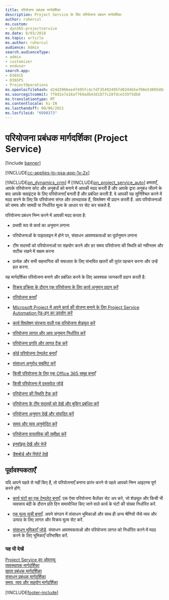 ```yaml
---
title: परियोजना प्रबंधक मार्गदर्शिका
description: Project Service के लिए परियोजना प्रबंधन मार्गदर्शिका
author: ruhercul
ms.custom:
- dyn365-projectservice
ms.date: 8/03/2018
ms.topic: article
ms.author: ruhercul
audience: Admin
search.audienceType:
- admin
- customizer
- enduser
search.app:
- D365CE
- D365PS
- ProjectOperations
ms.openlocfilehash: d24d3966ee4f495fc4cfdf35492495fd0244b5ef08e53005d8ac4a854cd7cce5
ms.sourcegitcommit: 7f8d1e7a16af769adb43d1877c28fdce53975db8
ms.translationtype: MT
ms.contentlocale: hi-IN
ms.lasthandoff: 08/06/2021
ms.locfileid: "6998373"
---
```

# <a name="project-manager-guide-project-service"></a>परियोजना प्रबंधक मार्गदर्शिका (Project Service)

[!include [banner](../includes/psa-now-project-operations.md)]

[!INCLUDE[cc-applies-to-psa-app-1x-2x](../includes/cc-applies-to-psa-app-1x-2x.md)]

[!INCLUDE[pn_dynamics_crm](../includes/pn-dynamics-crm.md)] में [!INCLUDE[pn_project_service_auto](../includes/pn-project-service-auto.md)] क्षमताएँ, आपके परियोजना कोट और अनुबंधों को बनाने में आपकी मदद करती हैं और आपके द्वारा अनुबंध जीतने के बाद आपके क्‍लाइंट्स के लिए परियोजनाएँ बनाती हैं और प्रबंधित करती हैं. वे आपकी यह सुनिश्चित करने में मदद करने के लिए कि परियोजना संगत और लाभदायक हैं, विश्लेषण भी प्रदान करती हैं. आप परियोजनाओं को समय और सामग्री या निर्धारित मूल्य के आधार पर सेट कर सकते हैं.  
  
 परियोजना प्रबंधन निम्न करने में आपकी मदद करता है:  
  
-   प्रभावी रूप से कार्य का अनुमान लगाना  
  
-   परियोजनाओं के पाइपलाइन में होने पर, संसाधन आवश्यकताओं का पूर्वानुमान लगाना  
  
-   टीम सदस्यों को परियोजनाओं पर सहयोग करने और हर समय परियोजना की स्थिति को नवीनतम और सटीक रखने में सक्षम करना  
  
-   प्रत्येक और सभी सहभागिता की सफलता के लिए संभावित खतरों की तुरंत पहचान करना और उन्हें हल करना.  
  
यह मार्गदर्शिका परियोजना बनाने और प्रबंधित करने के लिए आवश्यक जानकारी प्रदान करती है:  
  
-   [विक्रय प्रक्रिया के दौरान एक परियोजना के लिए कार्य अनुमान प्रदान करें](../psa/provide-estimates-project-during-sales-process.md)  
  
-   [परियोजना बनाएँ](../psa/create-project.md)  
  
-   [Microsoft Project में अपने कार्य की योजना बनाने के लिए Project Service Automation ऐड-इन का उपयोग करें](../psa/add-plan-work-microsoft-project.md)  
  
-   [कार्य विश्लेषण संरचना वाली एक परियोजना शेड्यूल करें](../psa/schedule-project-work-breakdown-structure.md)  
  
-   [परियोजना लागत और आय अनुमान निर्धारित करें](../psa/determine-project-cost-revenue-estimates.md)  
  
-   [परियोजना प्रगति और लागत ट्रैक करें](../psa/track-project-progress-cost.md)  
  
-   [कोई परियोजना टेम्पलेट बनाएँ](../psa/create-project-template.md)  
  
-   [संसाधन अनुरोध सबमिट करें](../psa/submit-resource-requests.md)  
  
-   [किसी परियोजना के लिए एक Office 365 समूह बनाएँ](../psa/create-office-365-group-project.md)  
  
-   [किसी परियोजना में दस्तावेज़ जोड़ें](../psa/add-documents-project.md)  
  
-   [परियोजना की स्थिति ट्रैक करें](../psa/track-project-status.md)  
  
-   [परियोजना के टीम सदस्यों को देखें और बुकिंग प्रबंधित करें](../psa/view-project-team-members-manage-bookings.md)  
  
-   [परियोजना अनुमान देखें और संपादित करें](../psa/view-edit-project-estimates.md)  
  
-   [समय और व्यय अनुमोदित करें](../psa/approve-time-expenses.md)  
  
-   [परियोजना वास्तविक की समीक्षा करें](../psa/review-project-actuals.md)  
  
-   [इनवॉइस देखें और भेजें](../psa/view-send-invoices.md)  
  
-   [डैशबोर्ड और रिपोर्ट देखें](../psa/view-dashboards-reports.md)  
  
## <a name="prerequisites"></a>पूर्वावश्यकताएँ  
 यदि आपने पहले से नहीं किए हैं, तो परियोजनाएँ बनाना प्रारंभ करने से पहले आपको निम्न आइटम्स पूर्ण करने होंगे:  
  
-   [कार्य घंटों का एक टेम्पलेट बनाएँ](../psa/create-work-hours-template.md). एक ऐसा परियोजना कैलेंडर सेट अप करे, जो शेड्यूल और किसी भी व्यवसाय बंदी के दौरान प्रति दिन समायोजित किए जाने वाले कार्य के घंटों की संख्या निर्धारित करें.  
  
-   [एक मूल्य सूची बनाएँ](../psa/create-price-list.md). अपने संगठन में संसाधन भूमिकाओं और साथ ही अन्य श्रेणियों जैसे व्यय और उत्पाद के लिए लागत और विक्रय मूल्य सेट करें.  
  
-   [संसाधन भूमिकाएँ जोड़ें](../psa/add-resource-roles.md). संसाधन आवश्यकताओं और परियोजना लागत को निर्धारित करने में मदद करने के लिए भूमिकाएँ परिभाषित करें.  
  
### <a name="see-also"></a>यह भी देखें  
 [Project Service का ओवरव्यू](../psa/overview.md)   
 [व्यवस्थापक मार्गदर्शिका](../psa/admin-guide.md)   
 [खाता प्रबंधक मार्गदर्शिका](../psa/account-manager-guide.md)   
 [संसाधन प्रबंधक मार्गदर्शिका](../psa/resource-manager-guide.md)   
 [समय, व्यय और सहयोग मार्गदर्शिका](../psa/time-expense-collaboration-guide.md)



[!INCLUDE[footer-include](../includes/footer-banner.md)]